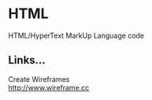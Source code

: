 # HTML
HTML/HyperText MarkUp Language code  

## Links...

Create Wireframes  
http://www.wireframe.cc  

